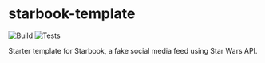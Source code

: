 # starbook-template

![Build](https://github.com/mclain-fsv/starbook-template/actions/workflows/build.yml/badge.svg)
![Tests](https://github.com/mclain-fsv/starbook-template/actions/workflows/tests.yml/badge.svg)

Starter template for Starbook, a fake social media feed using Star Wars API.
